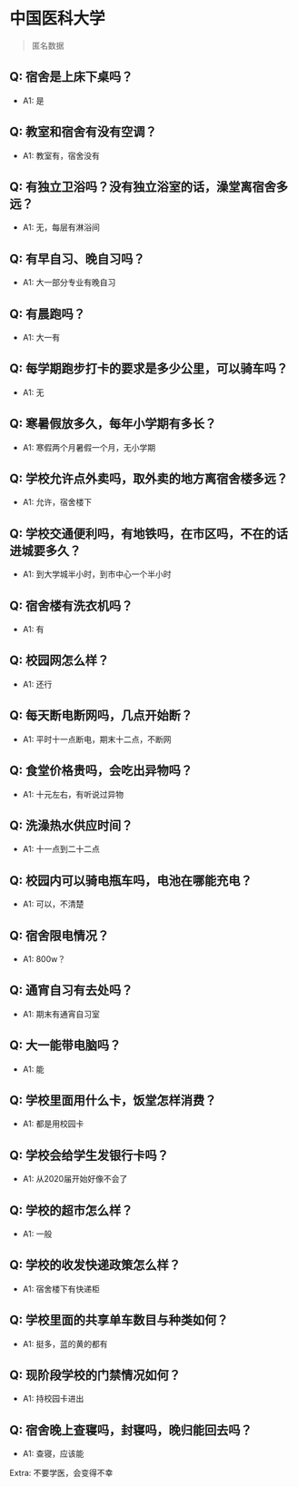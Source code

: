 # 中国医科大学

> 匿名数据

## Q: 宿舍是上床下桌吗？

- A1: 是

## Q: 教室和宿舍有没有空调？

- A1: 教室有，宿舍没有

## Q: 有独立卫浴吗？没有独立浴室的话，澡堂离宿舍多远？

- A1: 无，每层有淋浴间

## Q: 有早自习、晚自习吗？

- A1: 大一部分专业有晚自习

## Q: 有晨跑吗？

- A1: 大一有

## Q: 每学期跑步打卡的要求是多少公里，可以骑车吗？

- A1: 无

## Q: 寒暑假放多久，每年小学期有多长？

- A1: 寒假两个月暑假一个月，无小学期

## Q: 学校允许点外卖吗，取外卖的地方离宿舍楼多远？

- A1: 允许，宿舍楼下

## Q: 学校交通便利吗，有地铁吗，在市区吗，不在的话进城要多久？

- A1: 到大学城半小时，到市中心一个半小时

## Q: 宿舍楼有洗衣机吗？

- A1: 有

## Q: 校园网怎么样？

- A1: 还行

## Q: 每天断电断网吗，几点开始断？

- A1: 平时十一点断电，期末十二点，不断网

## Q: 食堂价格贵吗，会吃出异物吗？

- A1: 十元左右，有听说过异物

## Q: 洗澡热水供应时间？

- A1: 十一点到二十二点

## Q: 校园内可以骑电瓶车吗，电池在哪能充电？

- A1: 可以，不清楚

## Q: 宿舍限电情况？

- A1: 800w？

## Q: 通宵自习有去处吗？

- A1: 期末有通宵自习室

## Q: 大一能带电脑吗？

- A1: 能

## Q: 学校里面用什么卡，饭堂怎样消费？

- A1: 都是用校园卡

## Q: 学校会给学生发银行卡吗？

- A1: 从2020届开始好像不会了

## Q: 学校的超市怎么样？

- A1: 一般

## Q: 学校的收发快递政策怎么样？

- A1: 宿舍楼下有快递柜

## Q: 学校里面的共享单车数目与种类如何？

- A1: 挺多，蓝的黄的都有

## Q: 现阶段学校的门禁情况如何？

- A1: 持校园卡进出

## Q: 宿舍晚上查寝吗，封寝吗，晚归能回去吗？

- A1: 查寝，应该能

Extra: 不要学医，会变得不幸